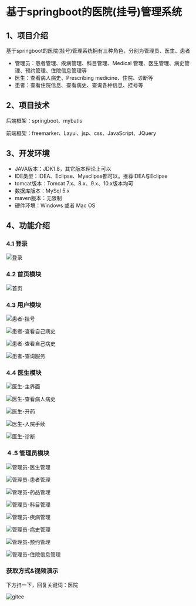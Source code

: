 # 基于springboot的医院(挂号)管理系统



## 1、项目介绍

基于springboot的医院(挂号)管理系统拥有三种角色，分别为管理员、医生、患者

- 管理员：患者管理、疾病管理、科目管理、Medical 管理、医生管理、病史管理、预约管理、住院信息管理等
- 医生：查看病人病史、Prescribing medicine、住院、诊断等
- 患者：查看住院信息、查看病史、查询各种信息、挂号等


## 2、项目技术

后端框架：springboot、mybatis

前端框架：freemarker、Layui、jsp、css、JavaScript、JQuery

## 3、开发环境

- JAVA版本：JDK1.8，其它版本理论上可以
- IDE类型：IDEA、Eclipse、Myeclipse都可以。推荐IDEA与Eclipse
- tomcat版本：Tomcat 7.x、8.x、9.x、10.x版本均可
- 数据库版本：MySql 5.x
- maven版本：无限制
- 硬件环境：Windows 或者 Mac OS


## 4、功能介绍

### 4.1 登录

![登录](https://project-images-1256969109.cos.ap-chongqing.myqcloud.com/Typora-Images/202206200944910.jpg)

### 4.2 首页模块

![首页](https://project-images-1256969109.cos.ap-chongqing.myqcloud.com/Typora-Images/202206200945917.jpg)

### 4.3 用户模块

![患者-挂号](https://project-images-1256969109.cos.ap-chongqing.myqcloud.com/Typora-Images/202206200945633.jpg)

![患者-查看自己病史](https://project-images-1256969109.cos.ap-chongqing.myqcloud.com/Typora-Images/202206200945648.jpg)

![患者-查看自己病史](https://project-images-1256969109.cos.ap-chongqing.myqcloud.com/Typora-Images/202206200945289.jpg)

![患者-查询服务](https://project-images-1256969109.cos.ap-chongqing.myqcloud.com/Typora-Images/202206200946000.jpg)

### 4.4 医生模块

![医生-主界面](https://project-images-1256969109.cos.ap-chongqing.myqcloud.com/Typora-Images/202206200946951.jpg)

![医生-查看病人病史](https://project-images-1256969109.cos.ap-chongqing.myqcloud.com/Typora-Images/202206200946786.jpg)

![医生-开药](https://project-images-1256969109.cos.ap-chongqing.myqcloud.com/Typora-Images/202206200946922.jpg)

![医生-入院手续](https://project-images-1256969109.cos.ap-chongqing.myqcloud.com/Typora-Images/202206200946026.jpg)

![医生-诊断](https://project-images-1256969109.cos.ap-chongqing.myqcloud.com/Typora-Images/202206200946857.jpg)

### ４.5 管理员模块

![管理员-医生管理](https://project-images-1256969109.cos.ap-chongqing.myqcloud.com/Typora-Images/202206200946403.jpg)

![管理员-患者管理](https://project-images-1256969109.cos.ap-chongqing.myqcloud.com/Typora-Images/202206200946442.jpg)

![管理员-药品管理](https://project-images-1256969109.cos.ap-chongqing.myqcloud.com/Typora-Images/202206200946599.jpg)

![管理员-科目管理](https://project-images-1256969109.cos.ap-chongqing.myqcloud.com/Typora-Images/202206200946595.jpg)

![管理员-疾病管理](https://project-images-1256969109.cos.ap-chongqing.myqcloud.com/Typora-Images/202206200946575.jpg)

![管理员-病史管理](https://project-images-1256969109.cos.ap-chongqing.myqcloud.com/Typora-Images/202206200946633.jpg)

![管理员-预约管理](https://project-images-1256969109.cos.ap-chongqing.myqcloud.com/Typora-Images/202206200946839.jpg)

![管理员-住院信息管理](https://project-images-1256969109.cos.ap-chongqing.myqcloud.com/Typora-Images/202206200946002.jpg)
### 获取方式&视频演示

下方扫一下，回复关键词：医院

![gitee](https://project-images-1256969109.cos.ap-chongqing.myqcloud.com/Typora-Images/202309291447341.png)
